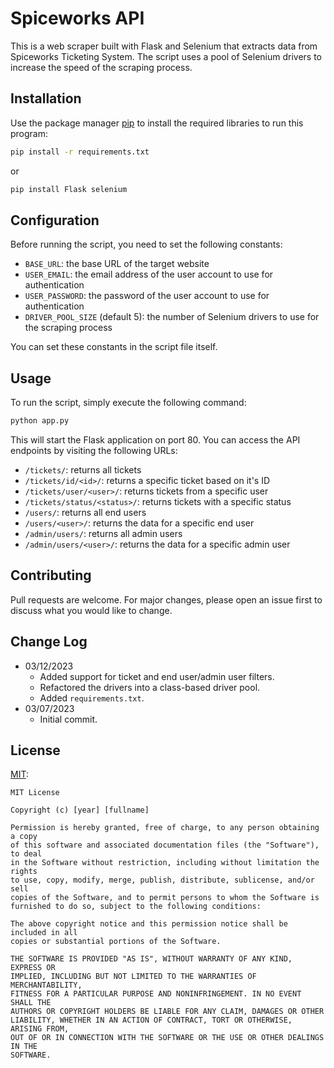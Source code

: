 # Spiceworks API

This is a web scraper built with Flask and Selenium that extracts data from Spiceworks Ticketing System. The script uses a pool of Selenium drivers to increase the speed of the scraping process.

## Installation

Use the package manager [pip](https://pip.pypa.io/en/stable/) to install the required libraries to run this program:

```bash
pip install -r requirements.txt
```
or
```bash
pip install Flask selenium
```

## Configuration

Before running the script, you need to set the following constants:
- `BASE_URL`: the base URL of the target website
- `USER_EMAIL`: the email address of the user account to use for authentication
- `USER_PASSWORD`: the password of the user account to use for authentication
- `DRIVER_POOL_SIZE` (default 5): the number of Selenium drivers to use for the scraping process

You can set these constants in the script file itself.


## Usage

To run the script, simply execute the following command:
```bash
python app.py
```

This will start the Flask application on port 80. You can access the API endpoints by visiting the following URLs:
- `/tickets/`: returns all tickets
- `/tickets/id/<id>/`: returns a specific ticket based on it's ID
- `/tickets/user/<user>/`: returns tickets from a specific user
- `/tickets/status/<status>/`: returns tickets with a specific status
- `/users/`: returns all end users
- `/users/<user>/`: returns the data for a specific end user
- `/admin/users/`: returns all admin users
- `/admin/users/<user>/`: returns the data for a specific admin user

## Contributing

Pull requests are welcome. For major changes, please open an issue first
to discuss what you would like to change.

## Change Log

- 03/12/2023
  - Added support for ticket and end user/admin user filters.
  - Refactored the drivers into a class-based driver pool.
  - Added `requirements.txt`.
- 03/07/2023
  - Initial commit.

## License

[MIT](https://choosealicense.com/licenses/mit/):
```
MIT License

Copyright (c) [year] [fullname]

Permission is hereby granted, free of charge, to any person obtaining a copy
of this software and associated documentation files (the "Software"), to deal
in the Software without restriction, including without limitation the rights
to use, copy, modify, merge, publish, distribute, sublicense, and/or sell
copies of the Software, and to permit persons to whom the Software is
furnished to do so, subject to the following conditions:

The above copyright notice and this permission notice shall be included in all
copies or substantial portions of the Software.

THE SOFTWARE IS PROVIDED "AS IS", WITHOUT WARRANTY OF ANY KIND, EXPRESS OR
IMPLIED, INCLUDING BUT NOT LIMITED TO THE WARRANTIES OF MERCHANTABILITY,
FITNESS FOR A PARTICULAR PURPOSE AND NONINFRINGEMENT. IN NO EVENT SHALL THE
AUTHORS OR COPYRIGHT HOLDERS BE LIABLE FOR ANY CLAIM, DAMAGES OR OTHER
LIABILITY, WHETHER IN AN ACTION OF CONTRACT, TORT OR OTHERWISE, ARISING FROM,
OUT OF OR IN CONNECTION WITH THE SOFTWARE OR THE USE OR OTHER DEALINGS IN THE
SOFTWARE.
```
